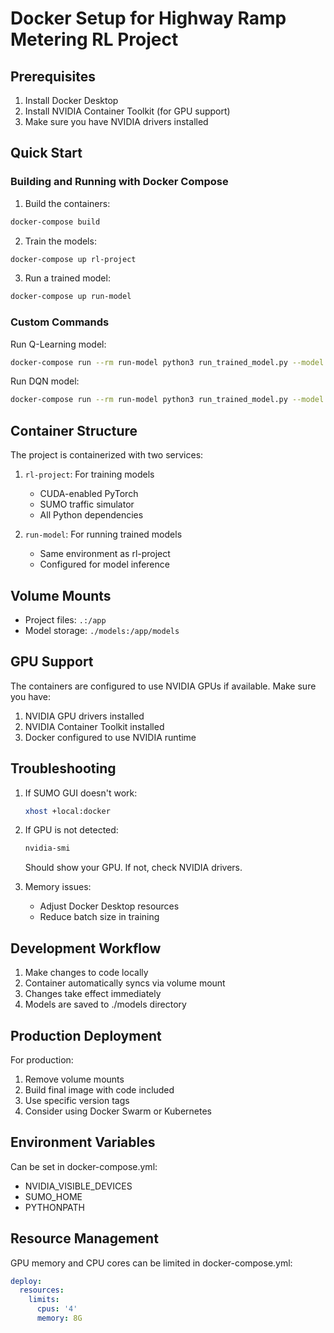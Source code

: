 # Docker Setup for Highway Ramp Metering RL Project

## Prerequisites

1. Install Docker Desktop
2. Install NVIDIA Container Toolkit (for GPU support)
3. Make sure you have NVIDIA drivers installed

## Quick Start

### Building and Running with Docker Compose

1. Build the containers:
```bash
docker-compose build
```

2. Train the models:
```bash
docker-compose up rl-project
```

3. Run a trained model:
```bash
docker-compose up run-model
```

### Custom Commands

Run Q-Learning model:
```bash
docker-compose run --rm run-model python3 run_trained_model.py --model qlearning
```

Run DQN model:
```bash
docker-compose run --rm run-model python3 run_trained_model.py --model dqn
```

## Container Structure

The project is containerized with two services:

1. `rl-project`: For training models
   - CUDA-enabled PyTorch
   - SUMO traffic simulator
   - All Python dependencies

2. `run-model`: For running trained models
   - Same environment as rl-project
   - Configured for model inference

## Volume Mounts

- Project files: `.:/app`
- Model storage: `./models:/app/models`

## GPU Support

The containers are configured to use NVIDIA GPUs if available. Make sure you have:
1. NVIDIA GPU drivers installed
2. NVIDIA Container Toolkit installed
3. Docker configured to use NVIDIA runtime

## Troubleshooting

1. If SUMO GUI doesn't work:
   ```bash
   xhost +local:docker
   ```

2. If GPU is not detected:
   ```bash
   nvidia-smi
   ```
   Should show your GPU. If not, check NVIDIA drivers.

3. Memory issues:
   - Adjust Docker Desktop resources
   - Reduce batch size in training

## Development Workflow

1. Make changes to code locally
2. Container automatically syncs via volume mount
3. Changes take effect immediately
4. Models are saved to ./models directory

## Production Deployment

For production:
1. Remove volume mounts
2. Build final image with code included
3. Use specific version tags
4. Consider using Docker Swarm or Kubernetes

## Environment Variables

Can be set in docker-compose.yml:
- NVIDIA_VISIBLE_DEVICES
- SUMO_HOME
- PYTHONPATH

## Resource Management

GPU memory and CPU cores can be limited in docker-compose.yml:
```yaml
deploy:
  resources:
    limits:
      cpus: '4'
      memory: 8G
```
